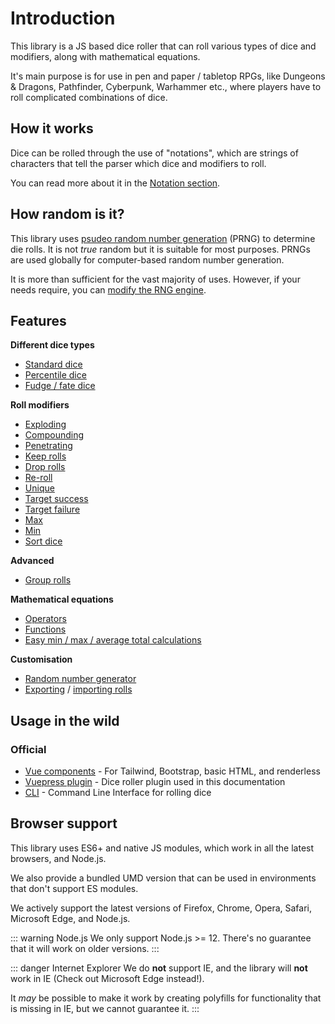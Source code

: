# Introduction

This library is a JS based dice roller that can roll various types of dice and modifiers, along with mathematical equations.

It's main purpose is for use in pen and paper / tabletop RPGs, like Dungeons & Dragons, Pathfinder, Cyberpunk, Warhammer etc., where players have to roll complicated combinations of dice.


## How it works

Dice can be rolled through the use of "notations", which are strings of characters that tell the parser which dice and modifiers to roll.

You can read more about it in the [Notation section](notation/readme.md).


## How random is it?

This library uses [psudeo random number generation](https://en.wikipedia.org/wiki/Pseudorandom_number_generator) (PRNG) to determine die rolls. It is not _true_ random but it is suitable for most purposes. PRNGs are used globally for computer-based random number generation.

It is more than sufficient for the vast majority of uses. However, if your needs require, you can [modify the RNG engine](customisation.md#random-number-generation).


## Features

**Different dice types**

* [Standard dice](notation/dice.md#standard-dn)
* [Percentile dice](notation/dice.md#percentile-dice-d)
* [Fudge / fate dice](notation/dice.md#fudge-fate-dice-df-df-2-df-1)

**Roll modifiers**

* [Exploding](notation/modifiers.md#exploding-cp)
* [Compounding](notation/modifiers.md#compounding-cp)
* [Penetrating](notation/modifiers.md#penetrating-p-p-p-cp-p-cp)
* [Keep rolls](notation/modifiers.md#keep-k-n-kh-n-kl-n)
* [Drop rolls](notation/modifiers.md#drop-d-n-dh-n-dl-n)
* [Re-roll](notation/modifiers.md#re-roll-r-ro-r-cp-ro-cp)
* [Unique](notation/modifiers.md#unique-u-uo-u-cp-uo-cp) <Badge text="New" vertical="middle"/>
* [Target success](notation/modifiers.md#target-success-dice-pool-cp)
* [Target failure](notation/modifiers.md#target-failures-dice-pool-f-cp)
* [Max](notation/modifiers.md#max-max-n)
* [Min](notation/modifiers.md#min-min-n)
* [Sort dice](notation/modifiers.md#sorting-s-sa-sd)

**Advanced**

* [Group rolls](notation/group-rolls.md) <Badge text="New" vertical="middle"/>

**Mathematical equations**

* [Operators](notation/maths.md#operators)
* [Functions](notation/maths.md#functions)
* [Easy min / max / average total calculations](usage.md#roll-totals)

**Customisation**

* [Random number generator](customisation.md#random-number-generator)
* [Exporting](usage.md#export-rolls) / [importing rolls](usage.md#import-rolls)


## Usage in the wild

### Official

* [Vue components](https://github.com/dice-roller/vue) - For Tailwind, Bootstrap, basic HTML, and renderless
* [Vuepress plugin](https://github.com/dice-roller/vuepress-plugin) - Dice roller plugin used in this documentation
* [CLI](https://github.com/dice-roller/cli) <Badge text="New" vertical="middle"/> - Command Line Interface for rolling dice


## Browser support

This library uses ES6+ and native JS modules, which work in all the latest browsers, and Node.js.

We also provide a bundled UMD version that can be used in environments that don't support ES modules.

We actively support the latest versions of Firefox, Chrome, Opera, Safari, Microsoft Edge, and Node.js.

::: warning Node.js
We only support Node.js >= 12.
There's no guarantee that it will work on older versions.
:::

::: danger Internet Explorer
We do **not** support IE, and the library will **not** work in IE (Check out Microsoft Edge instead!).

It _may_ be possible to make it work by creating polyfills for functionality that is missing in IE, but we cannot guarantee it.
:::
